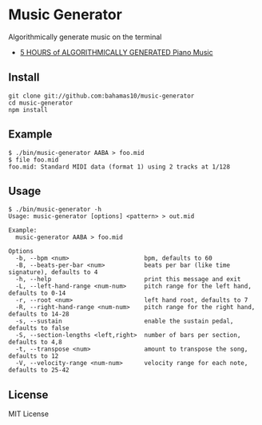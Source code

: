 Music Generator
===============

Algorithmically generate music on the terminal

- [5 HOURS of ALGORITHMICALLY GENERATED Piano Music](https://www.youtube.com/watch?v=rUKQYtI4Yaw)

Install
-------

``` console
git clone git://github.com:bahamas10/music-generator
cd music-generator
npm install
```

Example
-------

``` console
$ ./bin/music-generator AABA > foo.mid
$ file foo.mid
foo.mid: Standard MIDI data (format 1) using 2 tracks at 1/128
```

Usage
-----

``` console
$ ./bin/music-generator -h
Usage: music-generator [options] <pattern> > out.mid

Example:
  music-generator AABA > foo.mid

Options
  -b, --bpm <num>                     bpm, defaults to 60
  -B, --beats-per-bar <num>           beats per bar (like time signature), defaults to 4
  -h, --help                          print this message and exit
  -L, --left-hand-range <num-num>     pitch range for the left hand, defaults to 0-14
  -r, --root <num>                    left hand root, defaults to 7
  -R, --right-hand-range <num-num>    pitch range for the right hand, defaults to 14-28
  -s, --sustain                       enable the sustain pedal, defaults to false
  -S, --section-lengths <left,right>  number of bars per section, defaults to 4,8
  -t, --transpose <num>               amount to transpose the song, defaults to 12
  -V, --velocity-range <num-num>      velocity range for each note, defaults to 25-42
```

License
-------

MIT License
